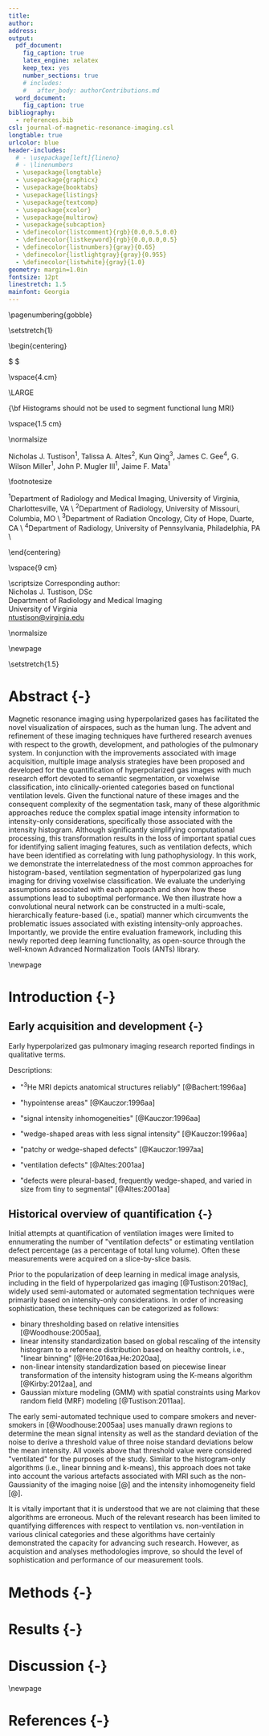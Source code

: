 ```yaml
---
title:
author:
address:
output:
  pdf_document:
    fig_caption: true
    latex_engine: xelatex
    keep_tex: yes
    number_sections: true
    # includes:
    #   after_body: authorContributions.md
  word_document:
    fig_caption: true
bibliography:
  - references.bib
csl: journal-of-magnetic-resonance-imaging.csl 
longtable: true
urlcolor: blue
header-includes:
  # - \usepackage[left]{lineno}
  # - \linenumbers
  - \usepackage{longtable}
  - \usepackage{graphicx}
  - \usepackage{booktabs}
  - \usepackage{listings}
  - \usepackage{textcomp}
  - \usepackage{xcolor}
  - \usepackage{multirow}
  - \usepackage{subcaption}
  - \definecolor{listcomment}{rgb}{0.0,0.5,0.0}
  - \definecolor{listkeyword}{rgb}{0.0,0.0,0.5}
  - \definecolor{listnumbers}{gray}{0.65}
  - \definecolor{listlightgray}{gray}{0.955}
  - \definecolor{listwhite}{gray}{1.0}
geometry: margin=1.0in
fontsize: 12pt
linestretch: 1.5
mainfont: Georgia
---
```



\pagenumbering{gobble}

\setstretch{1}

\begin{centering}

$ $

\vspace{4.cm}

\LARGE

{\bf Histograms should not be used to segment functional lung MRI}

\vspace{1.5 cm}

\normalsize

Nicholas J. Tustison$^{1}$,
Talissa A. Altes$^{2}$,
Kun Qing$^{3}$,
James C. Gee$^{4}$,
G. Wilson Miller$^{1}$,
John P. Mugler III$^{1}$,
Jaime F. Mata$^{1}$

\footnotesize

$^{1}$Department of Radiology and Medical Imaging, University of Virginia, Charlottesville, VA \\
$^{2}$Department of Radiology, University of Missouri, Columbia, MO \\
$^{3}$Department of Radiation Oncology, City of Hope, Duarte, CA \\
$^{4}$Department of Radiology, University of Pennsylvania, Philadelphia, PA \\

\end{centering}

\vspace{9 cm}


\scriptsize
Corresponding author: \
Nicholas J. Tustison, DSc \
Department of Radiology and Medical Imaging \
University of Virginia \
ntustison@virginia.edu

<!-- \noindent\rule{4cm}{0.4pt}

\tiny
$^{\dagger}$Data used in preparation of this article were obtained from the Alzheimer’s
Disease Neuroimaging Initiative (ADNI) database (http://adni.loni.usc.edu). As
such, the investigators within the ADNI contributed to the design and
implementation of ADNI and/or provided data but did not participate in analysis
or writing of this report. A complete listing of ADNI investigators can be found
at: http://adni.loni.usc.edu/wp-content/uploads/how to apply/AD NI Acknowledgement List.pdf
 -->

\normalsize

\newpage

\setstretch{1.5}

# Abstract {-}

Magnetic resonance imaging using hyperpolarized gases has facilitated the novel
visualization of airspaces, such as the human lung. The advent and refinement of
these imaging techniques have furthered research avenues with respect to the
growth, development, and pathologies of the pulmonary system.  In conjunction
with the improvements associated with image acquisition, multiple image analysis
strategies have been proposed and developed for the quantification of
hyperpolarized gas images with much research effort devoted to semantic
segmentation, or voxelwise classification, into clinically-oriented categories
based on functional ventilation levels. Given the functional nature of these
images and the consequent complexity of the segmentation task, many of these
algorithmic approaches reduce the complex spatial image intensity information to
intensity-only considerations, specifically those associated with the intensity
histogram. Although significantly simplifying computational processing, this
transformation results in the loss of important spatial cues for identifying
salient imaging features, such as ventilation defects, which have been
identified as correlating with lung pathophysiology.  In this work, we
demonstrate the interrelatedness of the most common approaches for
histogram-based, ventilation segmentation of hyperpolarized gas lung imaging for
driving voxelwise classification.  We evaluate the underlying assumptions
associated with each approach and show how these assumptions lead to suboptimal
performance.  We then illustrate how a convolutional neural network can be
constructed in a multi-scale, hierarchically feature-based (i.e., spatial)
manner which circumvents the problematic issues associated with existing
intensity-only approaches.  Importantly, we provide the entire evaluation
framework, including this newly reported deep learning functionality, as
open-source through the well-known Advanced Normalization Tools (ANTs) library.

\newpage



# Introduction {-}

## Early acquisition and development {-}

Early hyperpolarized gas pulmonary imaging research reported findings in
qualitative terms.

Descriptions:

* "$^{3}$He MRI depicts anatomical structures reliably" [@Bachert:1996aa]

* "hypointense areas" [@Kauczor:1996aa]

* "signal intensity inhomogeneities" [@Kauczor:1996aa]

* "wedge-shaped areas with less signal intensity" [@Kauczor:1996aa]

* "patchy or wedge-shaped defects" [@Kauczor:1997aa]

* "ventilation defects" [@Altes:2001aa]

* "defects were pleural-based, frequently wedge-shaped, and varied in size from tiny to segmental" [@Altes:2001aa]


## Historical overview of quantification {-}

Initial attempts at quantification of ventilation images were limited to ennumerating
the number of "ventilation defects" or estimating ventilation defect percentage
(as a percentage of total lung volume).  Often these measurements were acquired on a
slice-by-slice basis.

Prior to the popularization of deep learning in medical image analysis,
including in the field of hyperpolarized gas imaging [@Tustison:2019ac], widely
used semi-automated or automated segmentation techniques were primarily based on
intensity-only considerations.  In order of increasing sophistication, these
techniques can be categorized as follows:

* binary thresholding based on relative intensities [@Woodhouse:2005aa],
* linear intensity standardization based on global rescaling of the intensity
  histogram to a reference distribution based on healthy controls,
  i.e., "linear binning" [@He:2016aa,He:2020aa],
* non-linear intensity standardization based on piecewise linear transformation
  of the intensity histogram using the K-means algorithm [@Kirby:2012aa], and
* Gaussian mixture modeling (GMM) with spatial constraints using Markov random
  field (MRF) modeling [@Tustison:2011aa].

The early semi-automated technique used to compare smokers and never-smokers in
[@Woodhouse:2005aa] uses manually drawn regions to determine the mean signal
intensity as well as the standard deviation of the noise to derive a threshold
value of three noise standard deviations below the mean intensity.  All voxels
above that threshold value were considered "ventilated" for the purposes of the
study.  Similar to the histogram-only algorithms (i.e., linear binning and
k-means), this approach does not take into account the various artefacts associated
with MRI such as the non-Gaussianity of the imaging noise [@] and the intensity
inhomogeneity field [@].

It is vitally important that it is understood that we are not claiming that
these algorithms are erroneous.  Much of the relevant research has been limited
to quantifying differences with respect to ventilation vs. non-ventilation in
various clinical categories and these algorithms have certainly demonstrated the
capacity for advancing such research.  However, as acquistion and analyses
methodologies improve, so should the level of sophistication and performance
of our measurement tools.









# Methods {-}


# Results {-}




# Discussion {-}


\newpage

# References {-}